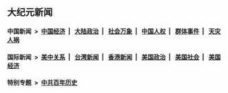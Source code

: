 ## 大纪元新闻

#### 中国新闻 &nbsp;>&nbsp; [中国经济](indexes/ncid283/README.md?05171645) &nbsp;| &nbsp; [大陆政治](indexes/ncid277/README.md?05171645) &nbsp;| &nbsp; [社会万象](indexes/ncid282/README.md?05171645) &nbsp;| &nbsp; [中国人权](indexes/ncid278/README.md?05171645) &nbsp;| &nbsp; [群体事件](indexes/ncid279/README.md?05171645) &nbsp;| &nbsp; [天灾人祸](indexes/ncid280/README.md?05171645)

#### 国际新闻 &nbsp;>&nbsp; [美中关系](indexes/nf1412576/README.md?05171645) &nbsp;| &nbsp; [台湾新闻](indexes/ncid1349361/README.md?05171645) &nbsp;| &nbsp; [香港新闻](indexes/ncid1349362/README.md?05171645) &nbsp;| &nbsp; [美国政治](indexes/ncid1078159/README.md?05171645) &nbsp;| &nbsp; [美国社会](indexes/ncid1078160/README.md?05171645) &nbsp;| &nbsp; [美国经济](indexes/ncid1078158/README.md?05171645)

#### 特别专题 &nbsp;>&nbsp; [中共百年历史](https://github.com/epoch-news/epoch-special/blob/master/README.md?05171645)  
